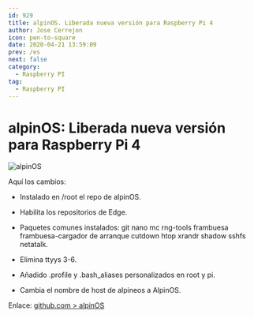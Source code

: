 ```yaml
---
id: 929
title: alpinOS. Liberada nueva versión para Raspberry Pi 4
author: Jose Cerrejon
icon: pen-to-square
date: 2020-04-21 13:59:09
prev: /es
next: false
category:
  - Raspberry PI
tag:
  - Raspberry PI
---
```


# alpinOS: Liberada nueva versión para Raspberry Pi 4

![alpinOS](/images/2020/02/alpinos_logo.png)

Aquí los cambios:

* Instalado en /root el repo de alpinOS.

* Habilita los repositorios de Edge.

* Paquetes comunes instalados: git nano mc rng-tools frambuesa frambuesa-cargador de arranque cutdown htop xrandr shadow sshfs netatalk.

* Elimina ttyys 3-6.

* Añadido .profile y .bash_aliases personalizados en root y pi.

* Cambia el nombre de host de alpineos a AlpinOS.

Enlace: [github.com > alpinOS](https://github.com/jmcerrejon/alpinOS)